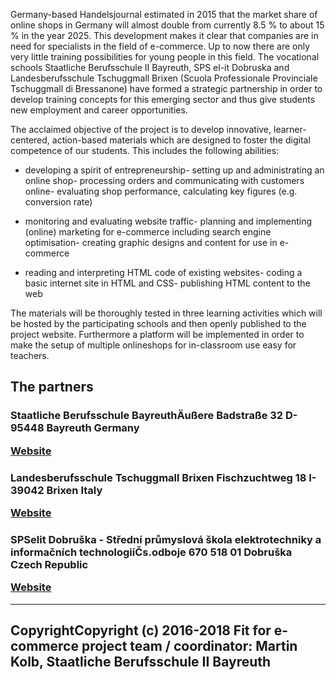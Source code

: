 Germany-based Handelsjournal estimated in 2015 that the market share of online shops in Germany will almost double from currently 8.5 % to about 15 % in the year 2025. This development makes it clear that companies are in need for specialists in the field of e-commerce. Up to now there are only very little training possibilities for young people in this field. The vocational schools Staatliche Berufsschule II Bayreuth, SPS el-it Dobruska and Landesberufsschule Tschuggmall Brixen (Scuola Professionale Provinciale Tschuggmall di Bressanone) have formed a strategic partnership in order to develop training concepts for this emerging sector and thus give students new employment and career opportunities.

The acclaimed objective of the project is to develop innovative, learner-centered, action-based materials which are designed to foster the digital competence of our students. This includes the following abilities:

- developing a spirit of entrepreneurship- setting up and administrating an online shop- processing orders and communicating with customers online- evaluating shop performance, calculating key figures (e.g. conversion rate)

- monitoring and evaluating website traffic- planning and implementing (online) marketing for e-commerce including search engine optimisation- creating graphic designs and content for use in e-commerce

- reading and interpreting HTML code of existing websites- coding a basic internet site in HTML and CSS- publishing HTML content to the web

The materials will be thoroughly tested in three learning activities which will be hosted by the participating schools and then openly published to the project website. Furthermore a platform will be implemented in order to make the setup of multiple onlineshops for in-classroom use easy for teachers.

## The partners

<!-- Include Google maps stuff--><script type="text/javascript" src="https://maps.google.com/maps/api/js?sensor=false&key=AIzaSyDvcL__RB06mmPrpbzj88CnN23GbN9p-Lc"></script><script src="/js/partner_google_maps.js"></script><div id="map_canvas"></div>

### Staatliche Berufsschule BayreuthÄußere Badstraße 32 D-95448 Bayreuth Germany <p><a href="https://kbs-bth.de" target="_blank">Website</a></p>

### Landesberufsschule Tschuggmall Brixen Fischzuchtweg 18 I-39042 Brixen Italy <p><a href="http://www.tschuggmall.berufsschule.it" target="_blank">Website</a></p>

### SPSelit Dobruška - Střední průmyslová škola elektrotechniky a informačních technologiíČs.odboje 670 518 01 Dobruška Czech Republic <p><a href="https://spselitdobruska.cz" target="_blank">Website</a></p>

<hr>

## CopyrightCopyright (c) 2016-2018 Fit for e-commerce project team / coordinator: Martin Kolb, Staatliche Berufsschule II Bayreuth